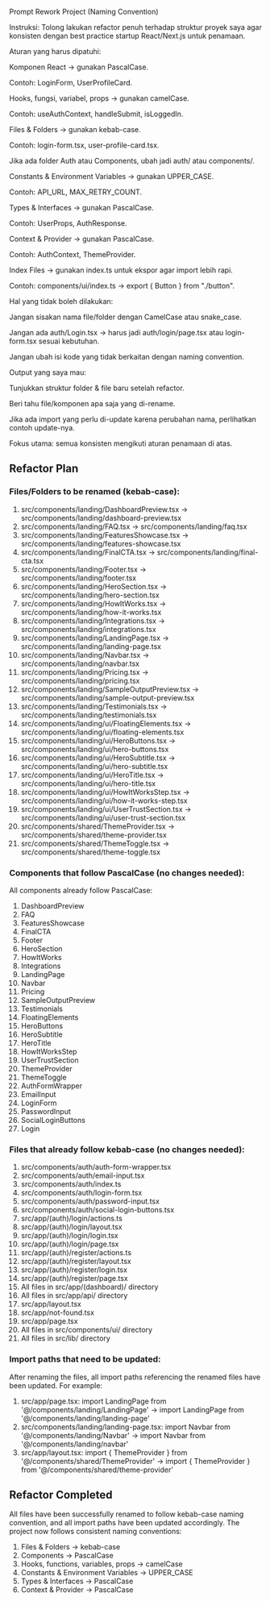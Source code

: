 Prompt Rework Project (Naming Convention)

Instruksi:
Tolong lakukan refactor penuh terhadap struktur proyek saya agar konsisten dengan best practice startup React/Next.js untuk penamaan.

Aturan yang harus dipatuhi:

Komponen React → gunakan PascalCase.

Contoh: LoginForm, UserProfileCard.

Hooks, fungsi, variabel, props → gunakan camelCase.

Contoh: useAuthContext, handleSubmit, isLoggedIn.

Files & Folders → gunakan kebab-case.

Contoh: login-form.tsx, user-profile-card.tsx.

Jika ada folder Auth atau Components, ubah jadi auth/ atau components/.

Constants & Environment Variables → gunakan UPPER_CASE.

Contoh: API_URL, MAX_RETRY_COUNT.

Types & Interfaces → gunakan PascalCase.

Contoh: UserProps, AuthResponse.

Context & Provider → gunakan PascalCase.

Contoh: AuthContext, ThemeProvider.

Index Files → gunakan index.ts untuk ekspor agar import lebih rapi.

Contoh: components/ui/index.ts → export { Button } from "./button".

Hal yang tidak boleh dilakukan:

Jangan sisakan nama file/folder dengan CamelCase atau snake_case.

Jangan ada auth/Login.tsx → harus jadi auth/login/page.tsx atau login-form.tsx sesuai kebutuhan.

Jangan ubah isi kode yang tidak berkaitan dengan naming convention.

Output yang saya mau:

Tunjukkan struktur folder & file baru setelah refactor.

Beri tahu file/komponen apa saja yang di-rename.

Jika ada import yang perlu di-update karena perubahan nama, perlihatkan contoh update-nya.

Fokus utama: semua konsisten mengikuti aturan penamaan di atas.

## Refactor Plan

### Files/Folders to be renamed (kebab-case):
1. src/components/landing/DashboardPreview.tsx → src/components/landing/dashboard-preview.tsx
2. src/components/landing/FAQ.tsx → src/components/landing/faq.tsx
3. src/components/landing/FeaturesShowcase.tsx → src/components/landing/features-showcase.tsx
4. src/components/landing/FinalCTA.tsx → src/components/landing/final-cta.tsx
5. src/components/landing/Footer.tsx → src/components/landing/footer.tsx
6. src/components/landing/HeroSection.tsx → src/components/landing/hero-section.tsx
7. src/components/landing/HowItWorks.tsx → src/components/landing/how-it-works.tsx
8. src/components/landing/Integrations.tsx → src/components/landing/integrations.tsx
9. src/components/landing/LandingPage.tsx → src/components/landing/landing-page.tsx
10. src/components/landing/Navbar.tsx → src/components/landing/navbar.tsx
11. src/components/landing/Pricing.tsx → src/components/landing/pricing.tsx
12. src/components/landing/SampleOutputPreview.tsx → src/components/landing/sample-output-preview.tsx
13. src/components/landing/Testimonials.tsx → src/components/landing/testimonials.tsx
14. src/components/landing/ui/FloatingElements.tsx → src/components/landing/ui/floating-elements.tsx
15. src/components/landing/ui/HeroButtons.tsx → src/components/landing/ui/hero-buttons.tsx
16. src/components/landing/ui/HeroSubtitle.tsx → src/components/landing/ui/hero-subtitle.tsx
17. src/components/landing/ui/HeroTitle.tsx → src/components/landing/ui/hero-title.tsx
18. src/components/landing/ui/HowItWorksStep.tsx → src/components/landing/ui/how-it-works-step.tsx
19. src/components/landing/ui/UserTrustSection.tsx → src/components/landing/ui/user-trust-section.tsx
20. src/components/shared/ThemeProvider.tsx → src/components/shared/theme-provider.tsx
21. src/components/shared/ThemeToggle.tsx → src/components/shared/theme-toggle.tsx

### Components that follow PascalCase (no changes needed):
All components already follow PascalCase:
1. DashboardPreview
2. FAQ
3. FeaturesShowcase
4. FinalCTA
5. Footer
6. HeroSection
7. HowItWorks
8. Integrations
9. LandingPage
10. Navbar
11. Pricing
12. SampleOutputPreview
13. Testimonials
14. FloatingElements
15. HeroButtons
16. HeroSubtitle
17. HeroTitle
18. HowItWorksStep
19. UserTrustSection
20. ThemeProvider
21. ThemeToggle
22. AuthFormWrapper
23. EmailInput
24. LoginForm
25. PasswordInput
26. SocialLoginButtons
27. Login

### Files that already follow kebab-case (no changes needed):
1. src/components/auth/auth-form-wrapper.tsx
2. src/components/auth/email-input.tsx
3. src/components/auth/index.ts
4. src/components/auth/login-form.tsx
5. src/components/auth/password-input.tsx
6. src/components/auth/social-login-buttons.tsx
7. src/app/(auth)/login/actions.ts
8. src/app/(auth)/login/layout.tsx
9. src/app/(auth)/login/login.tsx
10. src/app/(auth)/login/page.tsx
11. src/app/(auth)/register/actions.ts
12. src/app/(auth)/register/layout.tsx
13. src/app/(auth)/register/login.tsx
14. src/app/(auth)/register/page.tsx
15. All files in src/app/(dashboard)/ directory
16. All files in src/app/api/ directory
17. src/app/layout.tsx
18. src/app/not-found.tsx
19. src/app/page.tsx
20. All files in src/components/ui/ directory
21. All files in src/lib/ directory

### Import paths that need to be updated:
After renaming the files, all import paths referencing the renamed files have been updated. For example:
1. src/app/page.tsx: import LandingPage from '@/components/landing/LandingPage' → import LandingPage from '@/components/landing/landing-page'
2. src/components/landing/landing-page.tsx: import Navbar from '@/components/landing/Navbar' → import Navbar from '@/components/landing/navbar'
3. src/app/layout.tsx: import { ThemeProvider } from '@/components/shared/ThemeProvider' → import { ThemeProvider } from '@/components/shared/theme-provider'

## Refactor Completed

All files have been successfully renamed to follow kebab-case naming convention, and all import paths have been updated accordingly. The project now follows consistent naming conventions:

1. Files & Folders → kebab-case
2. Components → PascalCase
3. Hooks, functions, variables, props → camelCase
4. Constants & Environment Variables → UPPER_CASE
5. Types & Interfaces → PascalCase
6. Context & Provider → PascalCase